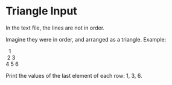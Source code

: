 # Triangle Input

In the text file, the lines are not in order.

Imagine they were in order, and arranged as a triangle.
Example:

&nbsp;&nbsp;1<br>
&nbsp;2&nbsp;3<br>
4&nbsp;5&nbsp;6

Print the values of the last element of each row:
1, 3, 6.